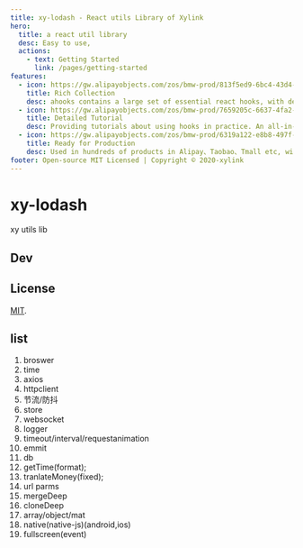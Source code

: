 ```yaml
---
title: xy-lodash - React utils Library of Xylink
hero:
  title: a react util library
  desc: Easy to use,
  actions:
    - text: Getting Started
      link: /pages/getting-started
features:
  - icon: https://gw.alipayobjects.com/zos/bmw-prod/813f5ed9-6bc4-43d4-9f74-ec81ecf35733/k7htg6n4_w144_h144.png
    title: Rich Collection
    desc: ahooks contains a large set of essential react hooks, with demos and examples for each one of them.
  - icon: https://gw.alipayobjects.com/zos/bmw-prod/7659205c-6637-4fa2-8529-d32e5818304b/k7htflfb_w144_h144.png
    title: Detailed Tutorial
    desc: Providing tutorials about using hooks in practice. An all-in-one place to learn for pro coders and newcomers.
  - icon: https://gw.alipayobjects.com/zos/bmw-prod/6319a122-e8b8-497f-9b45-37cfbe77edaa/k7htfx7t_w144_h144.png
    title: Ready for Production
    desc: Used in hundreds of products in Alipay、Taobao、Tmall etc, with high quality and robustness.
footer: Open-source MIT Licensed | Copyright © 2020-xylink
---
```


# xy-lodash

xy utils lib

## Dev

## License

[MIT](LICENSE).


## list
1. broswer
2. time
3. axios
4. httpclient
4. 节流/防抖
5. store
6. websocket
7. logger
8. timeout/interval/requestanimation
9. emmit
10. db
11. getTime(format);
12. tranlateMoney(fixed);
13. url parms
14. mergeDeep
15. cloneDeep
13. array/object/mat
14. native(native-js)(android,ios)
15. fullscreen(event)


